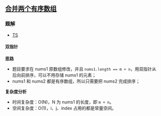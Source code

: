 ## [合并两个有序数组](https://leetcode.cn/problems/merge-sorted-array/)
### 题解
+ [TS](../../ts/128/88.ts)

#### 双指针
**思路**
+ 题目要求在 nums1 原数组修改，并且 `nums1.length == m + n`，用双指针从后向前排序，可以不用存储 nums1 的元素；
+ nums1 和 nums2 都是有序数组，所以只需要把 nums2 完成排序；

**复杂度分析**
+ 时间复杂度：O(N)，N 为 nums1 的长度，即 `m + n`。
+ 空间复杂度：O(1)，i、j、index 占用的都是常量空间。